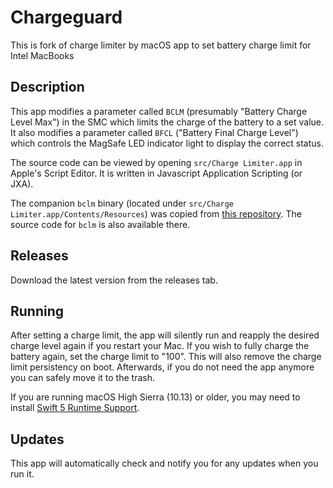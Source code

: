 # Chargeguard
This is fork of charge limiter by
macOS app to set battery charge limit for Intel MacBooks

## Description

This app modifies a parameter called `BCLM` (presumably "Battery Charge Level Max") in the SMC which limits the charge of the battery to a set value. It also modifies a parameter called `BFCL` ("Battery Final Charge Level") which controls the MagSafe LED indicator light to display the correct status.

The source code can be viewed by opening `src/Charge Limiter.app` in Apple's Script Editor. It is written in Javascript Application Scripting (or JXA).

The companion `bclm` binary (located under `src/Charge Limiter.app/Contents/Resources`) was copied from [this repository](https://github.com/zackelia/bclm). The source code for `bclm` is also available there.

## Releases

Download the latest version from the releases tab.

## Running

After setting a charge limit, the app will silently run and reapply the desired charge level again if you restart your Mac. If you wish to fully charge the battery again, set the charge limit to "100". This will also remove the charge limit persistency on boot. Afterwards, if you do not need the app anymore you can safely move it to the trash.

If you are running macOS High Sierra (10.13) or older, you may need to install [Swift 5 Runtime Support](https://support.apple.com/kb/dl1998?locale=en_US).

## Updates

This app will automatically check and notify you for any updates when you run it.
